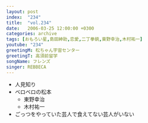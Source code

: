 ```yaml
---
layout: post
index:  "234"
title:  "vol.234"
date:   2006-03-25 12:00:00 +0300
categories: archive
tags: [おもろい星,島田紳助,恋愛,二丁拳銃,東野幸治,木村祐一]
youtube: "234"
greetingM: 松ちゃん宇宙センター
greetingT: 高須前留学
songName: フレンズ
singer: REBBECA
---
```


- 人見知り
- ベロベロの松本
	- 東野幸治
	- 木村祐一
- ごっつをやっていた芸人で食えてない芸人がいない
